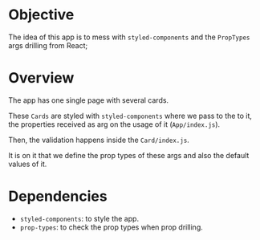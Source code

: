# Objective

The idea of this app is to mess with `styled-components` and the `PropTypes` args drilling from React;

# Overview

The app has one single page with several cards.

These `Cards` are styled with `styled-components` where we pass to the to it, the properties received as arg on the usage of it (`App/index.js`).

Then, the validation happens inside the `Card/index.js`.

It is on it that we define the prop types of these args and also the default values of it.

# Dependencies

- `styled-components`: to style the app.
- `prop-types`: to check the prop types when prop drilling.
